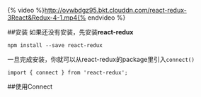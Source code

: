 {% video %}http://ovwbdgz95.bkt.clouddn.com/react-redux-3React&Redux-4-1.mp4{% endvideo %}

##安装
如果还没有安装，先安装**react-redux**
```
npm install --save react-redux
```
一旦完成安装，你就可以从react-redux的package里引入`connect()`
```
import { connect } from 'react-redux';
```

##使用Connect
